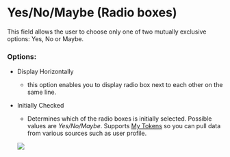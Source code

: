 # Yes/No/Maybe \(Radio boxes\)

This field allows the user to choose only one of two mutually exclusive options: Yes, No or Maybe.

### Options:

* Display Horizontally

  * this option enables you to display radio box next to each other on the same line.

* Initially Checked

  * Determines which of the radio boxes is initially selected. Possible values are _Yes/No/Maybe_. Supports [My Tokens](/my-tokens/index.html) so you can pull data from various sources such as user profile.

  ![](https://s3.amazonaws.com/static.dnnsharp.com/documentation/2017/07/chrome_2017-07-11_16-01-07.png)



